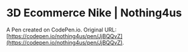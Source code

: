 # 3D Ecommerce Nike | Nothing4us

A Pen created on CodePen.io. Original URL: [https://codepen.io/nothing4us/pen/JjBQQvZ](https://codepen.io/nothing4us/pen/JjBQQvZ).

